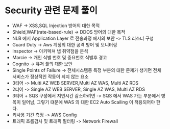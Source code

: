 # Security 관련 문제 풀이

- WAF -> XSS,SQL Injection 방어의 대한 목적
- Shield,WAF(rate-based-rule) -> DDOS 방어의 대한 목적
- NLB 에서 Application Layer 로 전송과정 에서의 보안 -> TLS 리스너 구성
- Guard Duty -> Aws 계정의 대한 공격 방어 및 모니터링
- Inspector -> 아키텍쳐 냅 취약점을 분석
- Marcie -> 개인 식별 번호 및 중요번호 식별후 경고
- Cognito -> 유저 풀의 대한 보안 
- Single Points of Failure -> 전체시스템중 특정 부분의 대한 문제가 생기면 전체 서비스가 정상적인 작동이 되지 않는 요소
- 3티어 -> Multi AZ WEB SERVER,Multi AZ WAS, Multi AZ RDS
- 2티어 -> Single AZ WEB SERVER, Single AZ WAS, Multi AZ RDS
- 3티어 + SQS 구성에서 지연시간 감소하려면 -> SQS 에서 WAS  가는 부분에서 병목이 일어남, 그렇기 떄문에 WAS 의 대한 EC2 Auto Scailing 이 적용되어야 한다.
-  키사용 기간 측정 -> AWS Config
-  트래픽 흐름검사 및 트래픽 필터링 -> Network Firewall
